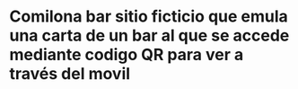 # Comilona bar sitio ficticio que emula una carta de un bar al que se accede mediante codigo QR para ver a través del movil 

